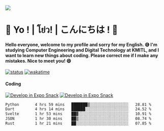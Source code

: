 <a href="#">
  <img src="https://user-images.githubusercontent.com/53619535/207896410-fee92aa4-65f2-4b27-91d3-86f8424178d3.gif" />
</a>

# 👋 Yo ! | โย่ว! | こんにちは ! 👋

<h4>Hello everyone, welcome to my profile and sorry for my English. 😅
I'm studying Computer Engineering and Digital Technology at KMITL, and I want to learn new things about coding. Please correct me if I make any mistakes. Nice to meet you! 😄</h4>

[![status](https://img.shields.io/badge/Freelance-Unavailable-red)](https://whyzotee.vercel.app)
[![wakatime](https://wakatime.com/badge/user/3ff4daa0-dc37-4cca-9446-11cce239b396.svg)](https://wakatime.com/@3ff4daa0-dc37-4cca-9446-11cce239b396)

#### Coding
[![Develop in Expo Snack](https://img.shields.io/badge/Flutter-119EFF.svg?style=for-the-badge&logo=flutter&labelColor=FFF&logoColor=119EFF)](https://flutter.dev/)
[![Develop in Expo Snack](https://img.shields.io/badge/Expo-000.svg?style=for-the-badge&logo=EXPO&labelColor=FFF&logoColor=000)](https://expo.dev/)

<!--START_SECTION:waka-->

```txt
Python       4 hrs 59 mins   ███████▒░░░░░░░░░░░░░░░░░   28.81 %
Dart         4 hrs 14 mins   ██████░░░░░░░░░░░░░░░░░░░   24.52 %
Svelte       1 hr 53 mins    ██▓░░░░░░░░░░░░░░░░░░░░░░   10.91 %
JSON         1 hr 30 mins    ██▒░░░░░░░░░░░░░░░░░░░░░░   08.74 %
Rust         1 hr 21 mins    ██░░░░░░░░░░░░░░░░░░░░░░░   07.85 %
```

<!--END_SECTION:waka-->
